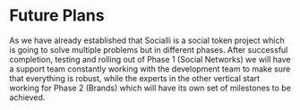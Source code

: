 # Future Plans

As we have already established that Socialli is a social token project which is going to solve multiple problems but in different phases. After successful completion, testing and rolling out of Phase 1 (Social Networks) we will have a support team constantly working with the development team to make sure that everything is robust, while the experts in the other vertical start working for Phase 2 (Brands) which will have its own set of milestones to be achieved.
